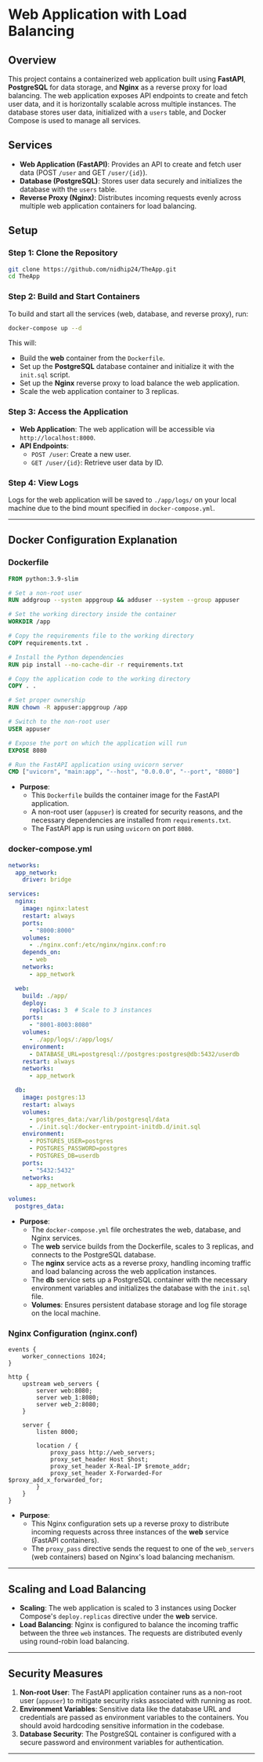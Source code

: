 # Web Application with Load Balancing

## Overview

This project contains a containerized web application built using **FastAPI**, **PostgreSQL** for data storage, and **Nginx** as a reverse proxy for load balancing. The web application exposes API endpoints to create and fetch user data, and it is horizontally scalable across multiple instances. The database stores user data, initialized with a `users` table, and Docker Compose is used to manage all services.

## Services

- **Web Application (FastAPI)**: Provides an API to create and fetch user data (POST `/user` and GET `/user/{id}`).
- **Database (PostgreSQL)**: Stores user data securely and initializes the database with the `users` table.
- **Reverse Proxy (Nginx)**: Distributes incoming requests evenly across multiple web application containers for load balancing.

## Setup

### Step 1: Clone the Repository

```bash
git clone https://github.com/nidhip24/TheApp.git
cd TheApp
```

### Step 2: Build and Start Containers

To build and start all the services (web, database, and reverse proxy), run:

```bash
docker-compose up --d
```

This will:
- Build the **web** container from the `Dockerfile`.
- Set up the **PostgreSQL** database container and initialize it with the `init.sql` script.
- Set up the **Nginx** reverse proxy to load balance the web application.
- Scale the web application container to 3 replicas.

### Step 3: Access the Application

- **Web Application**: The web application will be accessible via `http://localhost:8000`.
- **API Endpoints**:
  - `POST /user`: Create a new user.
  - `GET /user/{id}`: Retrieve user data by ID.
  
### Step 4: View Logs

Logs for the web application will be saved to `./app/logs/` on your local machine due to the bind mount specified in `docker-compose.yml`.

---

## Docker Configuration Explanation

### **Dockerfile**

```dockerfile
FROM python:3.9-slim

# Set a non-root user
RUN addgroup --system appgroup && adduser --system --group appuser

# Set the working directory inside the container
WORKDIR /app

# Copy the requirements file to the working directory
COPY requirements.txt .

# Install the Python dependencies
RUN pip install --no-cache-dir -r requirements.txt

# Copy the application code to the working directory
COPY . .

# Set proper ownership
RUN chown -R appuser:appgroup /app

# Switch to the non-root user
USER appuser

# Expose the port on which the application will run
EXPOSE 8080

# Run the FastAPI application using uvicorn server
CMD ["uvicorn", "main:app", "--host", "0.0.0.0", "--port", "8080"]
```

- **Purpose**: 
  - This `Dockerfile` builds the container image for the FastAPI application.
  - A non-root user (`appuser`) is created for security reasons, and the necessary dependencies are installed from `requirements.txt`.
  - The FastAPI app is run using `uvicorn` on port `8080`.

### **docker-compose.yml**

```yaml
networks:
  app_network:
    driver: bridge

services:
  nginx:
    image: nginx:latest
    restart: always
    ports:
      - "8000:8000"
    volumes:
      - ./nginx.conf:/etc/nginx/nginx.conf:ro
    depends_on:
      - web
    networks:
      - app_network

  web:
    build: ./app/
    deploy:
      replicas: 3  # Scale to 3 instances
    ports:
      - "8001-8003:8080"
    volumes:
      - ./app/logs/:/app/logs/
    environment:
      - DATABASE_URL=postgresql://postgres:postgres@db:5432/userdb
    restart: always
    networks:
      - app_network

  db:
    image: postgres:13
    restart: always
    volumes:
      - postgres_data:/var/lib/postgresql/data
      - ./init.sql:/docker-entrypoint-initdb.d/init.sql
    environment:
      - POSTGRES_USER=postgres
      - POSTGRES_PASSWORD=postgres
      - POSTGRES_DB=userdb
    ports:
      - "5432:5432"
    networks:
      - app_network

volumes:
  postgres_data:
```

- **Purpose**:
  - The `docker-compose.yml` file orchestrates the web, database, and Nginx services.
  - The **web** service builds from the Dockerfile, scales to 3 replicas, and connects to the PostgreSQL database.
  - The **nginx** service acts as a reverse proxy, handling incoming traffic and load balancing across the web application instances.
  - The **db** service sets up a PostgreSQL container with the necessary environment variables and initializes the database with the `init.sql` file.
  - **Volumes**: Ensures persistent database storage and log file storage on the local machine.

### **Nginx Configuration (nginx.conf)**

```nginx
events {
    worker_connections 1024;
}

http {
    upstream web_servers {
        server web:8080;
        server web_1:8080;
        server web_2:8080;
    }

    server {
        listen 8000;

        location / {
            proxy_pass http://web_servers;
            proxy_set_header Host $host;
            proxy_set_header X-Real-IP $remote_addr;
            proxy_set_header X-Forwarded-For $proxy_add_x_forwarded_for;
        }
    }
}
```

- **Purpose**:
  - This Nginx configuration sets up a reverse proxy to distribute incoming requests across three instances of the **web** service (FastAPI containers).
  - The `proxy_pass` directive sends the request to one of the `web_servers` (web containers) based on Nginx's load balancing mechanism.

---

## Scaling and Load Balancing

- **Scaling**: The web application is scaled to 3 instances using Docker Compose's `deploy.replicas` directive under the **web** service.
- **Load Balancing**: Nginx is configured to balance the incoming traffic between the three `web` instances. The requests are distributed evenly using round-robin load balancing.

---

## Security Measures

1. **Non-root User**: The FastAPI application container runs as a non-root user (`appuser`) to mitigate security risks associated with running as root.
2. **Environment Variables**: Sensitive data like the database URL and credentials are passed as environment variables to the containers. You should avoid hardcoding sensitive information in the codebase.
3. **Database Security**: The PostgreSQL container is configured with a secure password and environment variables for authentication.

---


